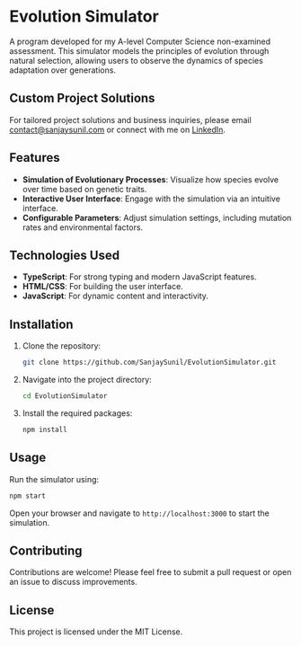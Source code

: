 
# Evolution Simulator

A program developed for my A-level Computer Science non-examined assessment. This simulator models the principles of evolution through natural selection, allowing users to observe the dynamics of species adaptation over generations.

## Custom Project Solutions

For tailored project solutions and business inquiries, please email [contact@sanjaysunil.com](mailto:contact@sanjaysunil.com) or connect with me on [LinkedIn](https://www.linkedin.com/in/sanjaysunil).

## Features

- **Simulation of Evolutionary Processes**: Visualize how species evolve over time based on genetic traits.
- **Interactive User Interface**: Engage with the simulation via an intuitive interface.
- **Configurable Parameters**: Adjust simulation settings, including mutation rates and environmental factors.

## Technologies Used

- **TypeScript**: For strong typing and modern JavaScript features.
- **HTML/CSS**: For building the user interface.
- **JavaScript**: For dynamic content and interactivity.

## Installation

1. Clone the repository:
   ```bash
   git clone https://github.com/SanjaySunil/EvolutionSimulator.git
   ```
2. Navigate into the project directory:
   ```bash
   cd EvolutionSimulator
   ```
3. Install the required packages:
   ```bash
   npm install
   ```

## Usage

Run the simulator using:
```bash
npm start
```
Open your browser and navigate to `http://localhost:3000` to start the simulation.

## Contributing

Contributions are welcome! Please feel free to submit a pull request or open an issue to discuss improvements.

## License

This project is licensed under the MIT License.
